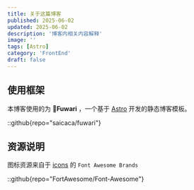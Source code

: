 ```yaml
---
title: 关于这篇博客
published: 2025-06-02
updated: 2025-06-02
description: '博客内相关内容解释'
image: ''
tags: [Astro]
category: 'FrontEnd'
draft: false 
---
```


## 使用框架
本博客使用的为 **🍥Fuwari** ，一个基于 [Astro](https://astro.build/) 开发的静态博客模板。

::github{repo="saicaca/fuwari"}

## 资源说明
图标资源来自于 [icons](https://icones.js.org/) 的 `Font Awesome Brands`

::github{repo="FortAwesome/Font-Awesome"}
